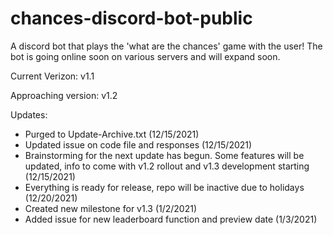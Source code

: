 # chances-discord-bot-public
A discord bot that plays the 'what are the chances' game with the user! The bot is going online soon on various servers and will expand soon.

Current Verizon: v1.1

Approaching version: v1.2

Updates:
- Purged to Update-Archive.txt (12/15/2021)
- Updated issue on code file and responses (12/15/2021)
- Brainstorming for the next update has begun. Some features will be updated, info to come with v1.2 rollout and v1.3 development starting (12/15/2021)
- Everything is ready for release, repo will be inactive due to holidays (12/20/2021)
- Created new milestone for v1.3 (1/2/2021)
- Added issue for new leaderboard function and preview date (1/3/2021)
